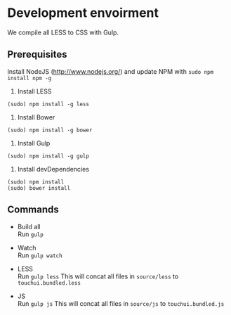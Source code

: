 # Development envoirment
We compile all LESS to CSS with Gulp.

## Prerequisites
Install NodeJS (http://www.nodejs.org/) and update NPM with ``sudo npm install npm -g``

1. Install LESS
```
(sudo) npm install -g less
```

1. Install Bower
```
(sudo) npm install -g bower
```

1. Install Gulp
```
(sudo) npm install -g gulp
```

1. Install devDependencies
```
(sudo) npm install
(sudo) bower install
```

## Commands
- Build all  
Run `gulp`

- Watch  
Run `gulp watch`

- LESS  
Run `gulp less`
This will concat all files in `source/less` to `touchui.bundled.less`

- JS  
Run `gulp js`
This will concat all files in `source/js` to `touchui.bundled.js`
